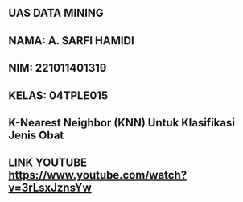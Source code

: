 ## UAS DATA MINING
## NAMA: A. SARFI HAMIDI
## NIM: 221011401319
## KELAS: 04TPLE015



## K-Nearest Neighbor (KNN) Untuk Klasifikasi Jenis Obat



## LINK YOUTUBE https://www.youtube.com/watch?v=3rLsxJznsYw

